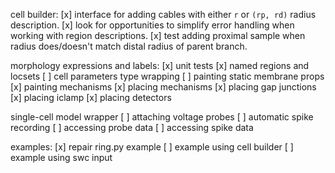 cell builder:
  [x] interface for adding cables with either `r` or `(rp, rd)` radius description.
  [x] look for opportunities to simplify error handling when working with region descriptions.
  [x] test adding proximal sample when radius does/doesn't match distal radius of parent branch.

morphology expressions and labels:
  [x] unit tests
  [x] named regions and locsets
  [ ] cell parameters type wrapping
  [ ] painting static membrane props
  [x] painting mechanisms
  [x] placing mechanisms
  [x] placing gap junctions
  [x] placing iclamp
  [x] placing detectors

single-cell model wrapper
  [ ] attaching voltage probes
  [ ] automatic spike recording
  [ ] accessing probe data
  [ ] accessing spike data

examples:
  [x] repair ring.py example
  [ ] example using cell builder
  [ ] example using swc input
